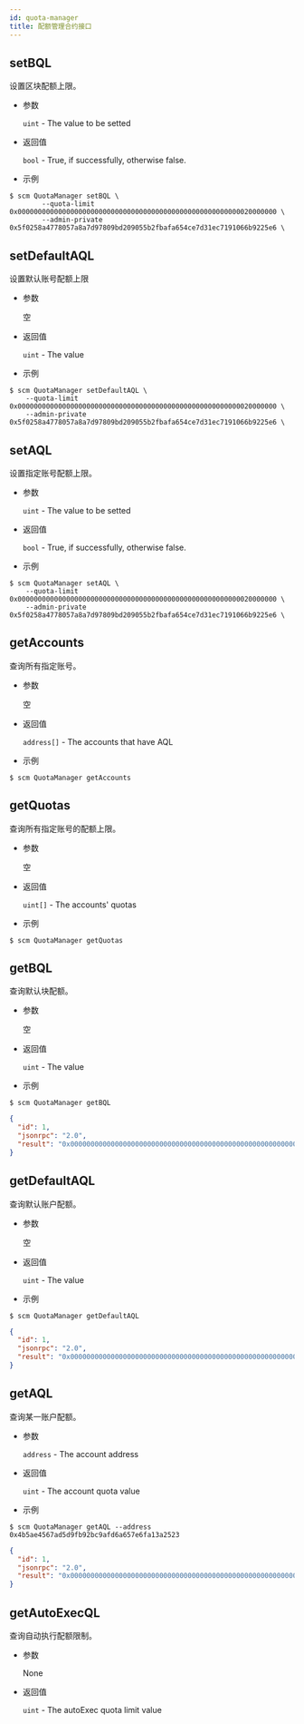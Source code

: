 ```yaml
---
id: quota-manager
title: 配额管理合约接口
---
```


## setBQL

设置区块配额上限。

* 参数

    `uint` - The value to be setted

* 返回值

    `bool` - True, if successfully, otherwise false.

* 示例

```shell
$ scm QuotaManager setBQL \
        --quota-limit 0x0000000000000000000000000000000000000000000000000000000020000000 \
        --admin-private 0x5f0258a4778057a8a7d97809bd209055b2fbafa654ce7d31ec7191066b9225e6 \
```

## setDefaultAQL

设置默认账号配额上限

* 参数

    空

* 返回值

    `uint` - The value

* 示例

```shell
$ scm QuotaManager setDefaultAQL \
    --quota-limit 0x0000000000000000000000000000000000000000000000000000000020000000 \
    --admin-private 0x5f0258a4778057a8a7d97809bd209055b2fbafa654ce7d31ec7191066b9225e6 \
```

## setAQL

设置指定账号配额上限。

* 参数

    `uint` - The value to be setted

* 返回值

    `bool` - True, if successfully, otherwise false.

* 示例

```shell
$ scm QuotaManager setAQL \
    --quota-limit 0x0000000000000000000000000000000000000000000000000000000020000000 \
    --admin-private 0x5f0258a4778057a8a7d97809bd209055b2fbafa654ce7d31ec7191066b9225e6 \
```

## getAccounts

查询所有指定账号。

* 参数

    空

* 返回值

    `address[]` - The accounts that have AQL

* 示例

```shell
$ scm QuotaManager getAccounts
```

## getQuotas

查询所有指定账号的配额上限。

* 参数

    空

* 返回值

    `uint[]` - The accounts' quotas

* 示例

```shell
$ scm QuotaManager getQuotas
```

## getBQL

查询默认块配额。

* 参数

    空

* 返回值

    `uint` - The value

* 示例

```shell
$ scm QuotaManager getBQL
```

```json
{
  "id": 1,
  "jsonrpc": "2.0",
  "result": "0x0000000000000000000000000000000000000000000000000000000040000000"
}
```

## getDefaultAQL

查询默认账户配额。

* 参数

    空

* 返回值

    `uint` - The value

* 示例

```shell
$ scm QuotaManager getDefaultAQL
```

```json
{
  "id": 1,
  "jsonrpc": "2.0",
  "result": "0x0000000000000000000000000000000000000000000000000000000010000000"
}
```

## getAQL

查询某一账户配额。

* 参数

    `address` - The account address

* 返回值

    `uint` - The account quota value

* 示例

```shell
$ scm QuotaManager getAQL --address 0x4b5ae4567ad5d9fb92bc9afd6a657e6fa13a2523
```

```json
{
  "id": 1,
  "jsonrpc": "2.0",
  "result": "0x0000000000000000000000000000000000000000000000000000000040000000"
}
```

## getAutoExecQL

查询自动执行配额限制。

* 参数

    None

* 返回值

    `uint` - The autoExec quota limit value
